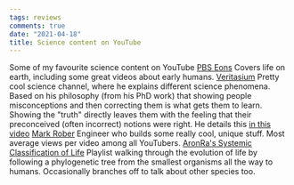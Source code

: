 ```yaml
---
tags: reviews
comments: true
date: "2021-04-18"
title: Science content on YouTube
---
```


Some of my favourite science content on YouTube
[PBS Eons](https://www.youtube.com/channel/UCzR-rom72PHN9Zg7RML9EbA)
Covers life on earth, including some great videos about early humans.
[Veritasium](https://www.youtube.com/user/1veritasium)
Pretty cool science channel, where he explains different science phenomena. Based on his philosophy (from his PhD work) that showing people misconceptions and then correcting them is what gets them to learn. Showing the "truth" directly leaves them with the feeling that their preconceived (often incorrect) notions were right. He details this [in this video](https://www.youtube.com/watch?v=eVtCO84MDj8)
[Mark Rober](https://www.youtube.com/user/onemeeeliondollars)
Engineer who builds some really cool, unique stuff. Most average views per video among all YouTubers.
[AronRa's Systemic Classification of Life](https://www.youtube.com/watch?v=AXQP_R-yiuw&list=PLXJ4dsU0oGMLnubJLPuw0dzD0AvAHAotW)
Playlist walking through the evolution of life by following a phylogenetic tree from the smallest organisms all the way to humans. Occasionally branches off to talk about other species too.


